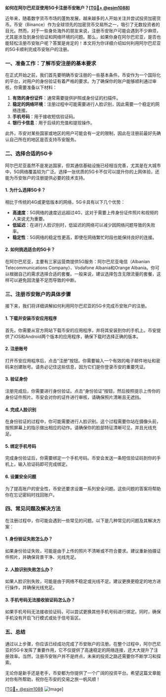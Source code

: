 **如何在阿尔巴尼亚使用5G卡注册币安账户？[[TG💪+ @esim1088](https://t.me/s/esim1088)]**

近年来，随着数字货币市场的蓬勃发展，越来越多的人开始关注并尝试投资加密货币。币安（Binance）作为全球领先的加密货币交易所之一，吸引了无数投资者的目光。然而，对于一些身处海外的朋友来说，注册币安账户可能会遇到不少麻烦，尤其是涉及到身份验证和网络环境的问题。那么，如果你身在阿尔巴尼亚，是否也能轻松注册币安账户呢？答案是肯定的！本文将为你详细介绍如何利用阿尔巴尼亚的5G卡顺利完成币安账户的注册。

### 一、准备工作：了解币安注册的基本要求

在正式开始之前，我们首先要明确币安注册的一些基本条件。币安作为一个国际化的平台，对用户的身份验证有着严格的要求。为了确保你的账户能够顺利通过审核，你需要准备以下材料：

1. **有效的身份证件**：通常需要提供护照或身份证的扫描件。
2. **稳定的网络环境**：注册过程中可能需要进行人脸识别，因此需要一个稳定的网络连接。
3. **手机号码**：用于接收短信验证码。
4. **银行卡信息**：用于后续的充值和提现操作。

此外，币安对某些国家或地区的用户可能会有一定的限制，因此在注册前最好先确认自己所在的地区是否支持币安服务。

### 二、选择合适的5G卡

阿尔巴尼亚虽然不是发达国家，但其通信基础设施已经相当完善，尤其是在大城市中，5G网络覆盖较为广泛。选择一张优质的5G卡不仅可以提升你的上网体验，还能为币安账户的注册提供必要的技术支持。

#### 1. 为什么选择5G卡？

相比于传统的4G或更低版本的网络，5G卡具有以下几个优势：

- **高速度**：5G网络的速度远远超过4G，这对于需要上传身份证件照片和视频的人来说尤为重要。
- **低延迟**：在进行人脸识别时，低延迟的网络可以减少因网络问题导致的失败率。
- **稳定性**：5G网络的稳定性更高，即使在网络繁忙时段也能保持良好的连接。

#### 2. 如何挑选适合的5G卡？

在阿尔巴尼亚，主要有三家运营商提供5G服务：阿尔巴尼亚电信（Albanian Telecommunications Company）、Vodafone Albania和Orange Albania。你可以根据自己的需求选择合适的套餐。一般来说，建议选择包含无限流量的套餐，这样可以避免因流量不足而导致的中断。

### 三、注册币安账户的具体步骤

接下来，我们将详细讲解如何利用阿尔巴尼亚的5G卡完成币安账户的注册。

#### 1. 下载并安装币安应用程序

首先，你需要从官方网站下载币安的应用程序，并将其安装到你的手机上。币安提供了iOS和Android两个版本的应用程序，确保下载时选择正确的版本。

#### 2. 注册账号

打开币安应用程序后，点击“注册”按钮。你需要输入一个有效的电子邮件地址和密码来创建账号。请务必记住这些信息，因为它们是你登录币安的重要凭证。

#### 3. 验证身份

注册完成后，你需要进行身份验证。点击“身份验证”按钮，然后按照提示上传你的身份证件照片。币安会对你的证件进行审核，请确保照片清晰且无遮挡。

#### 4. 完成人脸识别

在身份验证的过程中，你可能需要进行人脸识别。这个过程需要你站在摄像头前，按照屏幕上的指示做出相应的动作。请确保你的脸部特征清晰可见，并且光线充足。

#### 5. 绑定手机号码

完成身份验证后，你需要绑定一个手机号码。币安会发送一条短信验证码到你的手机上，输入验证码即可完成绑定。

#### 6. 设置安全问题

为了提高账户的安全性，币安还要求设置一系列安全问题。这些问题的答案将帮助你在忘记密码时找回账户。

### 四、常见问题及解决方法

在注册过程中，你可能会遇到一些常见的问题。以下是几种常见的问题及其解决方案：

#### 1. 身份验证失败怎么办？

如果身份验证失败，可能是由于上传的照片不清晰或不符合要求。建议重新拍摄证件照片，并确保背景干净、光线充足。

#### 2. 人脸识别失败怎么办？

如果人脸识别失败，可能是由于网络不稳定或光线不足。建议更换更稳定的地方进行操作，并确保光线充足。

#### 3. 手机号码无法接收验证码怎么办？

如果手机号码无法接收验证码，可以尝试更换其他手机号码进行绑定。同时，确保手机没有开启飞行模式或处于信号盲区。

### 五、总结

通过以上步骤，你应该已经成功完成了币安账户的注册。在整个过程中，阿尔巴尼亚的5G卡发挥了重要作用，它不仅提供了高速稳定的网络连接，还大大提升了注册效率。当然，注册币安账户并不是终点，未来的投资之路还需要你不断学习和探索。

无论你是新手还是老手，币安都为你提供了一个广阔的投资平台。希望这篇文章能对你有所帮助，祝你在币安的交易之旅一帆风顺！

[[TG💪+ @esim1088](https://t.me/s/esim1088) ![Image](https://i.postimg.cc/4NQfJmqS/Snipaste-2025-05-13-00-14-12.png)]